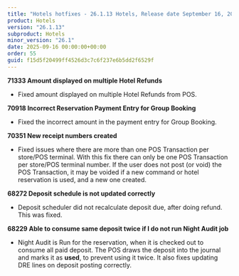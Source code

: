 ```yaml
---
title: "Hotels hotfixes - 26.1.13 Hotels, Release date September 16, 2025 - Hotfixes"
product: Hotels
version: "26.1.13"
subproduct: Hotels
minor_version: "26.1"
date: 2025-09-16 00:00:00+00:00
order: 55
guid: f15d5f20499ff4526d3c7c6f237e6b5dd2f6529f
---
```


<strong>71333 Amount displayed on multiple Hotel Refunds</strong><ul><li>Fixed amount displayed on multiple Hotel Refunds from POS.</li></ul>
<strong>70918 Incorrect Reservation Payment Entry for Group Booking</strong><ul><li>Fixed the incorrect amount in the payment entry for Group Booking.</li></ul>
<strong>70351 New receipt numbers created</strong><ul><li>Fixed issues where there are more than one POS Transaction per store/POS terminal. With this fix there can only be one POS Transaction per store/POS terminal number.  If the user does not post (or void) the POS Transaction, it may be voided if a new command or hotel reservation is used, and a new one created.</li></ul>
<strong>68272 Deposit schedule is not updated correctly</strong><ul><li>Deposit scheduler did not recalculate deposit due, after doing refund. This was fixed.</li></ul>
<strong>68229 Able to consume same deposit twice if I do not run Night Audit job</strong><ul><li>Night Audit is Run for the reservation, when it is checked out to consume all paid deposit.  The POS draws the deposit into the journal and marks it as <b>used</b>, to prevent using it twice. It also fixes updating DRE lines on deposit posting correctly.</li></ul>

